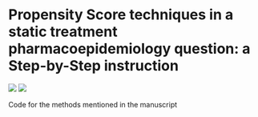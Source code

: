 # Propensity Score techniques in a static treatment pharmacoepidemiology question: a Step-by-Step instruction 
![](https://img.shields.io/badge/Language-R-blue?style=flat)
![](https://img.shields.io/badge/progress-45%25-yellowgreen?style=flat)


Code for the methods mentioned in the manuscript


